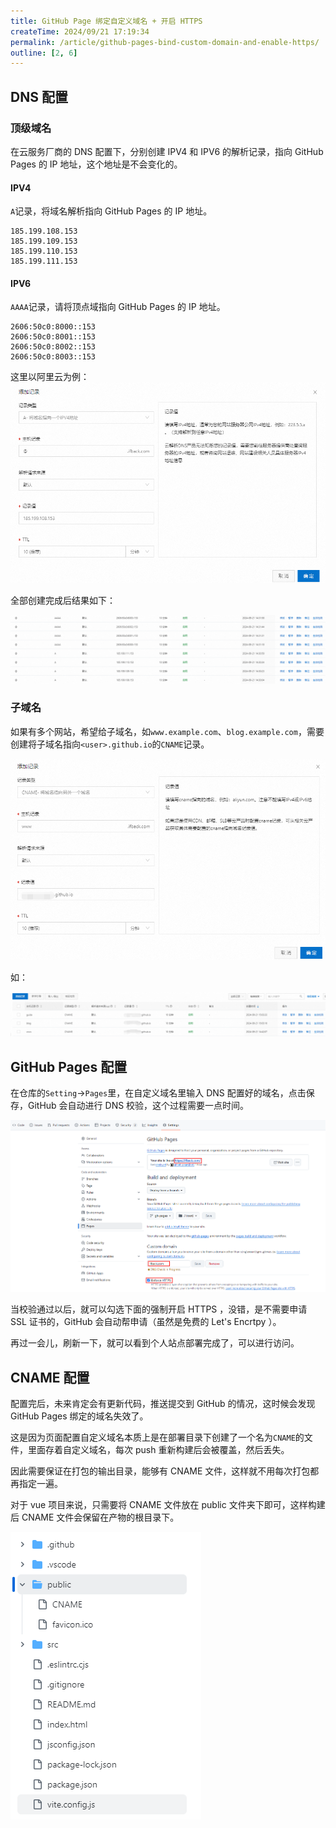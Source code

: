 ```yaml
---
title: GitHub Page 绑定自定义域名 + 开启 HTTPS
createTime: 2024/09/21 17:19:34
permalink: /article/github-pages-bind-custom-domain-and-enable-https/
outline: [2, 6]
---
```

## DNS 配置
### 顶级域名
在云服务厂商的 DNS 配置下，分别创建 IPV4 和 IPV6 的解析记录，指向 GitHub Pages 的 IP 地址，这个地址是不会变化的。

#### IPV4
`A`记录，将域名解析指向 GitHub Pages 的 IP 地址。

```shell
185.199.108.153
185.199.109.153
185.199.110.153
185.199.111.153
```

#### IPV6
`AAAA`记录，请将顶点域指向 GitHub Pages 的 IP 地址。

```shell
2606:50c0:8000::153
2606:50c0:8001::153
2606:50c0:8002::153
2606:50c0:8003::153
```

这里以阿里云为例：![](../.vuepress/public/images/4afd977c02a50f0b36d8158760b0cced.png)

全部创建完成后结果如下：

![](../.vuepress/public/images/6fe25330bb0032064d0a93eddf36dd1c.png)

### 子域名
如果有多个网站，希望给子域名，如`www.example.com`、`blog.example.com`，需要创建将子域名指向`<user>.github.io`的`CNAME`记录。

![](../.vuepress/public/images/5808b8f5564952bc88df44728f6f9367.png)

如：

![](../.vuepress/public/images/04501acad2fb353bcbd4b86500b39381.png)



## GitHub Pages 配置
在仓库的`Setting`->`Pages`里，在自定义域名里输入 DNS 配置好的域名，点击保存，GitHub 会自动进行 DNS 校验，这个过程需要一点时间。

![](../.vuepress/public/images/a01bdad7f89748bf64ab56bd939f8085.png)

当校验通过以后，就可以勾选下面的强制开启 HTTPS ，没错，是不需要申请 SSL 证书的，GitHub 会自动帮申请（虽然是免费的 Let's Encrtpy ）。

再过一会儿，刷新一下，就可以看到个人站点部署完成了，可以进行访问。

## CNAME 配置
配置完后，未来肯定会有更新代码，推送提交到 GitHub 的情况，这时候会发现 GitHub Pages 绑定的域名失效了。

这是因为页面配置自定义域名本质上是在部署目录下创建了一个名为`CNAME`的文件，里面存着自定义域名，每次 push 重新构建后会被覆盖，然后丢失。

因此需要保证在打包的输出目录，能够有 CNAME 文件，这样就不用每次打包都再指定一遍。

对于 vue  项目来说，只需要将 CNAME 文件放在 public 文件夹下即可，这样构建后 CNAME 文件会保留在产物的根目录下。

![](../.vuepress/public/images/c2ee5860925211d9e498657e0c5408a0.png)

